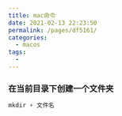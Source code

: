 ```yaml
---
title: mac命令
date: 2021-02-13 22:23:50
permalink: /pages/df5161/
categories:
  - macos
tags:
  - 
---
```



### 在当前目录下创建一个文件夹
```js
mkdir + 文件名
```
